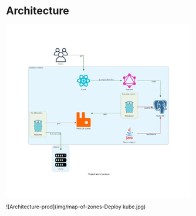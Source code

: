 # Architecture

![Architecture](img/project_architecture.png)

![Architecture-prod](img/map-of-zones-Deploy kube.jpg)